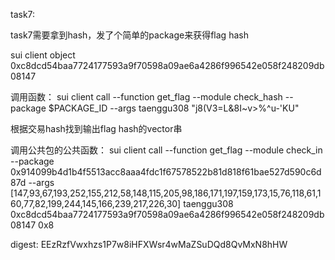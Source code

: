 task7:

task7需要拿到hash，发了个简单的package来获得flag hash

sui client object 0xc8dcd54baa7724177593a9f70598a09ae6a4286f996542e058f248209db08147

调用函数：
sui client call --function get_flag --module check_hash --package $PACKAGE_ID --args taenggu308 "j8(V3=L&8I~v>%^u-'KU"

根据交易hash找到输出flag hash的vector串

调用公共包的公共函数：
sui client call --function get_flag --module check_in --package 0x914099b4d1b4f5513acc8aaa4fdc1f67578522b81d818f61bae527d590c6d87d --args [147,93,67,193,252,155,212,58,148,115,205,98,186,171,197,159,173,15,76,118,61,160,77,82,199,244,145,166,239,217,226,30] taenggu308 0xc8dcd54baa7724177593a9f70598a09ae6a4286f996542e058f248209db08147  0x8

digest: EEzRzfVwxhzs1P7w8iHFXWsr4wMaZSuDQd8QvMxN8hHW
